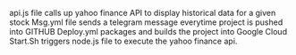 api.js file calls up yahoo finance API to display historical data for a given stock
Msg.yml file sends a telegram message everytime project is pushed into GITHUB
Deploy.yml packages and builds the project into Google Cloud 
Start.Sh triggers node.js file to execute the yahoo finance api.
